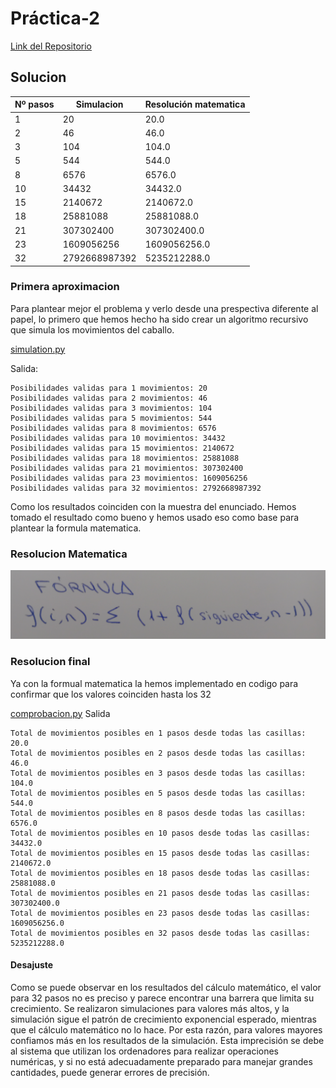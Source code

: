 # Práctica-2

[Link del Repositorio](https://github.com/flavi13/Pr-ctica-2.git)


## Solucion

| Nº pasos | Simulacion        | Resolución matematica |
|----------|-------------------|-----------------------|
| 1        | 20                | 20.0                  |
| 2        | 46                | 46.0                  |
| 3        | 104               | 104.0                 |
| 5        | 544               | 544.0                 |
| 8        | 6576              | 6576.0                |
| 10       | 34432             | 34432.0               |
| 15       | 2140672           | 2140672.0             |
| 18       | 25881088          | 25881088.0            |
| 21       | 307302400         | 307302400.0           |
| 23       | 1609056256        | 1609056256.0          |
| 32       | 2792668987392     | 5235212288.0          |


### Primera aproximacion
Para plantear mejor el problema y verlo desde una prespectiva diferente al papel, lo primero que hemos hecho ha sido crear un algoritmo recursivo que simula los movimientos del caballo.

[simulation.py](codigo/simulation.py)

Salida:
```
Posibilidades validas para 1 movimientos: 20
Posibilidades validas para 2 movimientos: 46
Posibilidades validas para 3 movimientos: 104
Posibilidades validas para 5 movimientos: 544
Posibilidades validas para 8 movimientos: 6576
Posibilidades validas para 10 movimientos: 34432
Posibilidades validas para 15 movimientos: 2140672
Posibilidades validas para 18 movimientos: 25881088
Posibilidades validas para 21 movimientos: 307302400
Posibilidades validas para 23 movimientos: 1609056256
Posibilidades validas para 32 movimientos: 2792668987392
```

Como los resultados coinciden con la muestra del enunciado. Hemos tomado el resultado como bueno y hemos usado eso como base para plantear la formula matematica.

### Resolucion Matematica
![formula](/imagenes/formula.jpg)

### Resolucion final
Ya con la formual matematica la hemos implementado en codigo para confirmar que los valores coinciden hasta los 32

[comprobacion.py](codigo/comprobacion.py)
Salida
```
Total de movimientos posibles en 1 pasos desde todas las casillas: 20.0
Total de movimientos posibles en 2 pasos desde todas las casillas: 46.0
Total de movimientos posibles en 3 pasos desde todas las casillas: 104.0
Total de movimientos posibles en 5 pasos desde todas las casillas: 544.0
Total de movimientos posibles en 8 pasos desde todas las casillas: 6576.0
Total de movimientos posibles en 10 pasos desde todas las casillas: 34432.0
Total de movimientos posibles en 15 pasos desde todas las casillas: 2140672.0
Total de movimientos posibles en 18 pasos desde todas las casillas: 25881088.0
Total de movimientos posibles en 21 pasos desde todas las casillas: 307302400.0
Total de movimientos posibles en 23 pasos desde todas las casillas: 1609056256.0
Total de movimientos posibles en 32 pasos desde todas las casillas: 5235212288.0
```

#### Desajuste
Como se puede observar en los resultados del cálculo matemático, el valor para 32 pasos no es preciso y parece encontrar una barrera que limita su crecimiento. Se realizaron simulaciones para valores más altos, y la simulación sigue el patrón de crecimiento exponencial esperado, mientras que el cálculo matemático no lo hace. Por esta razón, para valores mayores confiamos más en los resultados de la simulación. Esta imprecisión se debe al sistema que utilizan los ordenadores para realizar operaciones numéricas, y si no está adecuadamente preparado para manejar grandes cantidades, puede generar errores de precisión.
